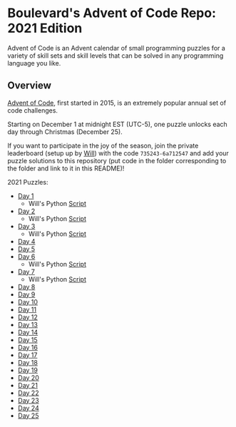# Boulevard's Advent of Code Repo: 2021 Edition
Advent of Code is an Advent calendar of small programming puzzles for a variety of skill sets and skill levels that can be solved in any programming language you like.

## Overview
[Advent of Code](https://adventofcode.com/), first started in 2015, is an extremely popular annual set of code challenges. 

Starting on December 1 at midnight EST (UTC-5), one puzzle unlocks each day through Christmas (December 25).

If you want to participate in the joy of the season, join the private leaderboard (setup up by [Will](https://github.com/wkarney)) with the code `735243-6a712547` and add your puzzle solutions to this repository (put code in the folder corresponding to the folder and link to it in this README)!

2021 Puzzles:
* [Day 1](./day-01/)
    - Will's Python [Script](./day-01/will-py.py)
* [Day 2](./day-02/)
    - Will's Python [Script](./day-02/will-py.py)
* [Day 3](./day-03/)
    - Will's Python [Script](./day-03/will-py.py)
* [Day 4](./day-04/)
* [Day 5](./day-05/)
* [Day 6](./day-06/)
    - Will's Python [Script](./day-06/will-py.py)
* [Day 7](./day-07/)
    - Will's Python [Script](./day-07/will-py.py)
* [Day 8](./day-08/)
* [Day 9](./day-09/)
* [Day 10](./day-10/)
* [Day 11](./day-11/)
* [Day 12](./day-12/)
* [Day 13](./day-13/)
* [Day 14](./day-14/)
* [Day 15](./day-15/)
* [Day 16](./day-16/)
* [Day 17](./day-17/)
* [Day 18](./day-18/)
* [Day 19](./day-19/)
* [Day 20](./day-20/)
* [Day 21](./day-21/)
* [Day 22](./day-22/)
* [Day 23](./day-23/)
* [Day 24](./day-24/)
* [Day 25](./day-25/)
